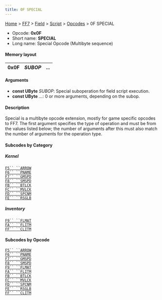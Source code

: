 ```yaml
---
title: 0F SPECIAL
---
```


[Home](../../../../Main%20Page.md) > [FF7](../../../../FF7.md) > [Field](../../../Field.md) > [Script](../../Script.md) > [Opcodes](../Opcodes.md) > 0F SPECIAL

-   Opcode: **0x0F**
-   Short name: **SPECIAL**
-   Long name: Special Opcode (Multibyte sequence)

#### Memory layout

| 0x0F | *SUBOP* | *...* |
|------|---------|-------|

#### Arguments

-   **const UByte** *SUBOP*: Special suboperation for field script
    execution.
-   **const UByte** *...*: 0 or more arguments, depending on the subop.

#### Description

Special is a multibyte opcode extension, mostly for game specific
opcodes to FF7. The first argument specifies the type of operation and
must be from the values listed below; the number of arguments after this
must also match the number of arguments for the operation type.

#### Subcodes by Category

##### Kernel

[`F5`` ``ARROW`][]  
[`F6`` ``PNAME`][]  
[`F7`` ``GMSPD`][]  
[`F8`` ``SMSPD`][]  
[`FB`` ``BTLCK`][]  
[`FC`` ``MVLCK`][]  
[`FD`` ``SPCNM`][]  
[`FE`` ``RSGLB`][]

##### Inventory

[`F9`` ``FLMAT`][]  
[`FA`` ``FLITM`][]  
[`FF`` ``CLITM`][]

#### Subcodes by Opcode

[`F5`` ``ARROW`][]  
[`F6`` ``PNAME`][]  
[`F7`` ``GMSPD`][]  
[`F8`` ``SMSPD`][]  
[`F9`` ``FLMAT`][]  
[`FA`` ``FLITM`][]  
[`FB`` ``BTLCK`][]  
[`FC`` ``MVLCK`][]  
[`FD`` ``SPCNM`][]  
[`FE`` ``RSGLB`][]  
[`FF`` ``CLITM`][]

  [`F5`` ``ARROW`]: 0F%20SPECIAL/F5%20ARROW.md
    "wikilink"
  [`F6`` ``PNAME`]: 0F%20SPECIAL/F6%20PNAME.md
    "wikilink"
  [`F7`` ``GMSPD`]: 0F%20SPECIAL/F7%20GMSPD.md
    "wikilink"
  [`F8`` ``SMSPD`]: 0F%20SPECIAL/F8%20SMSPD.md
    "wikilink"
  [`FB`` ``BTLCK`]: 0F%20SPECIAL/FB%20BTLCK.md
    "wikilink"
  [`FC`` ``MVLCK`]: 0F%20SPECIAL/FC%20MVLCK.md
    "wikilink"
  [`FD`` ``SPCNM`]: 0F%20SPECIAL/FD%20SPCNM.md
    "wikilink"
  [`FE`` ``RSGLB`]: 0F%20SPECIAL/FE%20RSGLB.md
    "wikilink"
  [`F9`` ``FLMAT`]: 0F%20SPECIAL/F9%20FLMAT.md
    "wikilink"
  [`FA`` ``FLITM`]: 0F%20SPECIAL/FA%20FLITM.md
    "wikilink"
  [`FF`` ``CLITM`]: 0F%20SPECIAL/FF%20CLITM.md
    "wikilink"
